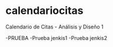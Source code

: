 # calendariocitas
Calendario de Citas - Análisis y Diseño 1


-PRUEBA
-Prueba jenkis1
-Prueba jenkis2
